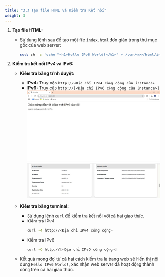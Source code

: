 ```yaml
---
title: "3.3 Tạo file HTML và Kiểm tra Kết nối"
weight: 3
---
```




1.  **Tạo file HTML:**
    * Sử dụng lệnh sau để tạo một file `index.html` đơn giản trong thư mục gốc của web server:
        ```bash
        sudo sh -c 'echo "<h1>Hello IPv6 World!</h1>" > /var/www/html/index.html'
        ```

2.  **Kiểm tra kết nối IPv4 và IPv6:**
    * **Kiểm tra bằng trình duyệt:**
        * **IPv4:** Truy cập `http://<Địa chỉ IPv4 công cộng của instance>`
        * **IPv6:** Truy cập `http://[<Địa chỉ IPv6 công cộng của instance>]`
![Kết quả IPv4](../images/gen-h-ketqua4.jpg)
![Kết quả IPv6](../images/gen-n-ketqua6.jpg)

    * **Kiểm tra bằng terminal:**
        * Sử dụng lệnh `curl` để kiểm tra kết nối với cả hai giao thức.
        * Kiểm tra IPv4:
            ```bash
            curl -4 http://<Địa chỉ IPv4 công cộng>
            ```
        * Kiểm tra IPv6:
            ```bash
            curl -6 http://[<Địa chỉ IPv6 công cộng>]
            ```
    * Kết quả mong đợi từ cả hai cách kiểm tra là trang web sẽ hiển thị nội dung `Hello IPv6 World!`, xác nhận web server đã hoạt động thành công trên cả hai giao thức.
